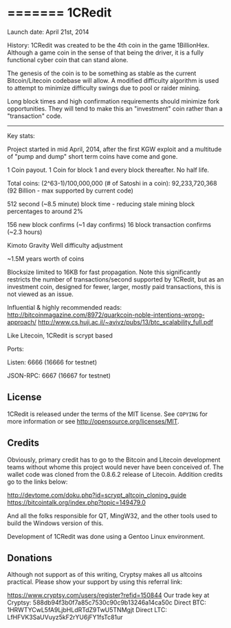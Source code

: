 =======
1CRedit
=======

Launch date: April 21st, 2014 

History:  1CRedit was created to be the 4th coin in the game 1BillionHex.  
Although a game coin in the sense of that being the driver, it is a fully 
functional cyber coin that can stand alone.

The genesis of the coin is to be something as stable as the current 
Bitcoin/Litecoin codebase will allow.  A modified difficulty algorithm is used 
to attempt to minimize difficulty swings due to pool or raider mining.

Long block times and high confirmation requirements should minimize fork 
opportunities.  They will tend to make this an "investment" coin rather than a 
"transaction" code.


----

Key stats:

Project started in mid April, 2014, after the first KGW exploit and a multitude
of "pump and dump" short term coins have come and gone.

1 Coin payout.  1 Coin for block 1 and every block thereafter.  No half life.
 
Total coins:  (2^63-1)/100,000,000 (# of Satoshi in a coin):  92,233,720,368
              (92 Billion - max supported by current code)

512 second (~8.5 minute) block time - reducing stale mining block percentages 
to around 2%

156 new block confirms (~1 day confirms)
16 block transaction confirms (~2.3 hours)

Kimoto Gravity Well difficulty adjustment

~1.5M years worth of coins

Blocksize limited to 16KB for fast propagation.  Note this significantly 
restricts the number of transactions/second supported by 1CRedit, but as an 
investment coin, designed for fewer, larger, mostly paid transactions, this is 
not viewed as an issue.

Influential & highly recommended reads: 
     http://bitcoinmagazine.com/8972/quarkcoin-noble-intentions-wrong-approach/ 
     http://www.cs.huji.ac.il/~avivz/pubs/13/btc_scalability_full.pdf

Like Litecoin, 1CRedit is scrypt based

Ports:

Listen:   6666 (16666 for testnet)

JSON-RPC: 6667 (16667 for testnet)

License
-------

1CRedit is released under the terms of the MIT license. See `COPYING` for more
information or see http://opensource.org/licenses/MIT.


Credits
--------

Obviously, primary credit has to go to the Bitcoin and Litecoin development 
teams without whome this project would never have been conceived of.  The 
wallet code was cloned from the 0.8.6.2 release of Litecoin.  Addition credits 
go to the links below:

http://devtome.com/doku.php?id=scrypt_altcoin_cloning_guide
https://bitcointalk.org/index.php?topic=149479.0

And all the folks responsible for QT, MingW32, and the other tools used to 
build the Windows version of this.

Development of 1CRedit was done using a Gentoo Linux environment.

Donations
----------

Although not support as of this writing, Cryptsy makes all us altcoins 
practical.  Please show your support by using this referral link:

https://www.cryptsy.com/users/register?refid=150844
Our trade key at Cryptsy:  588db94f3b0f7a85c7530c90c9b13246a14ca50c
Direct BTC: 1HRWTYCwL5fA9LjbHLdRTdZ9TwU5TNMgjt
Direct LTC: LfHFVK3SaUVuyz5kF2rYU6jFY1fsTc81ur
